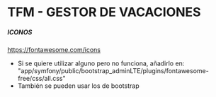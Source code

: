 # TFM - GESTOR DE VACACIONES

##### ICONOS
https://fontawesome.com/icons

- Si se quiere utilizar alguno pero no funciona, añadirlo en: "app/symfony/public/bootstrap_adminLTE/plugins/fontawesome-free/css/all.css"
- También se pueden usar los de bootstrap